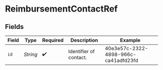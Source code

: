 # ReimbursementContactRef


## Fields

| Field                                | Type                                 | Required                             | Description                          | Example                              |
| ------------------------------------ | ------------------------------------ | ------------------------------------ | ------------------------------------ | ------------------------------------ |
| `id`                                 | *String*                             | :heavy_check_mark:                   | Identifier of contact.               | 40e3e57c-2322-4898-966c-ca41adfd23fd |